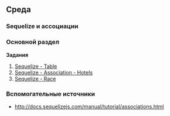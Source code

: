 ## Среда

### Sequelize и ассоциации  
### Основной раздел

**Задания**
1. [Sequelize - Table](../../../../sequelize-intro-creating-table-challenge)
2. [Sequelize - Association - Hotels ](../../../../seq-hotels)
3. [Sequelize - Race](../../../../sequelize-race)



### Вспомогательные источники

- http://docs.sequelizejs.com/manual/tutorial/associations.html
